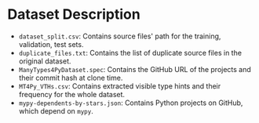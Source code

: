 # Dataset Description

- `dataset_split.csv`: Contains source files' path for the training, validation, test sets.
- `duplicate_files.txt`: Contains the list of duplicate source files in the original dataset.
- `ManyTypes4PyDataset.spec`: Contains the GitHub URL of the projects and their commit hash at clone time.
- `MT4Py_VTHs.csv`: Contains extracted visible type hints and their frequency for the whole dataset.
- `mypy-dependents-by-stars.json`: Contains Python projects on GitHub, which depend on `mypy`.